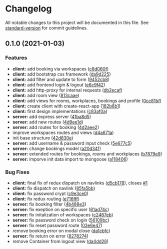 # Changelog

All notable changes to this project will be documented in this file. See [standard-version](https://github.com/conventional-changelog/standard-version) for commit guidelines.

## 0.1.0 (2021-01-03)


### Features

* **client:** add booking via workspaces ([c6d060f](https://github.com/Elanum/workspace-booking/commit/c6d060fc4c41a8d999e2125afe06110c2d230ba9))
* **client:** add bootstrap css framework ([da9d225](https://github.com/Elanum/workspace-booking/commit/da9d225868dd854f509cfeaad88126b72fb474d6))
* **client:** add filter and update to form ([9452cb8](https://github.com/Elanum/workspace-booking/commit/9452cb8a1dba81d281647f29cab1342ad5e55f12))
* **client:** add frontend login & logout ([e6c9f42](https://github.com/Elanum/workspace-booking/commit/e6c9f42527735b0ce995efbe694b0cc15d4e0a83))
* **client:** add http-proxy for internal requests ([db2ecaf](https://github.com/Elanum/workspace-booking/commit/db2ecafa93b00ed071f87dc26d61bedf18a70d57))
* **client:** add room view ([813caae](https://github.com/Elanum/workspace-booking/commit/813caaea62a40479a35adee09b26aaac2448c7ab))
* **client:** add views for rooms, workplaces, bookings and profile ([0cc81bf](https://github.com/Elanum/workspace-booking/commit/0cc81bfeb2611973fdba3fae135a50be227f14bc))
* **client:** create client with create-react-app ([182b8b1](https://github.com/Elanum/workspace-booking/commit/182b8b1a1fae5bc3aaa368b457ea0a5af11ebe1b))
* **client:** first design implementations ([c83af0a](https://github.com/Elanum/workspace-booking/commit/c83af0ad21cb8589db5fa576b9128c1a253bbac7))
* **server:** add express server ([41ba8d5](https://github.com/Elanum/workspace-booking/commit/41ba8d53e6744183a656cff6a11acdff1815c287))
* **server:** add new routes ([4d9ee1d](https://github.com/Elanum/workspace-booking/commit/4d9ee1dc2b8335f9320734a2e5417c0d68242229))
* **server:** add routes for booking ([4d2aee2](https://github.com/Elanum/workspace-booking/commit/4d2aee2703c7eed5e360ca0c4477413a0046e585))
* improve workspaces routes and views ([d4a671a](https://github.com/Elanum/workspace-booking/commit/d4a671ace1b16f24417137918e87f2468bb4ee33))
* init base structure ([42d830e](https://github.com/Elanum/workspace-booking/commit/42d830e5cc7f981532880d1ec3df7d221304c7b3))
* **server:** add username & password input check ([5e677c5](https://github.com/Elanum/workspace-booking/commit/5e677c552f69823105c1c6a30c92024933989699))
* **server:** change bookings model ([a20d341](https://github.com/Elanum/workspace-booking/commit/a20d341a5a695c552ed84cfef78fe8ab254d9ed8))
* **server:** extended routes for bookings, rooms and workplaces ([b7879e9](https://github.com/Elanum/workspace-booking/commit/b7879e9052ea6cf3b511a87ef9584be5349821bc))
* **server:** imporve init data import to mongoose ([a118406](https://github.com/Elanum/workspace-booking/commit/a1184067b50896948e3bd0e9c7c73b4d909f4970))


### Bug Fixes

* **client:** final fix of redux dispatch on navlinks ([d5cb178](https://github.com/Elanum/workspace-booking/commit/d5cb178062d94657a225cb39855c2fee44c793a8)), closes [#1](https://github.com/Elanum/workspace-booking/issues/1)
* **client:** fix dispatch on navlink ([85fa5bb](https://github.com/Elanum/workspace-booking/commit/85fa5bb77deafffee253c259259165a8bd5dc66a))
* **client:** fix password crypt ([c9e3ce0](https://github.com/Elanum/workspace-booking/commit/c9e3ce00f68729ef41dc0f6e0b385583b425989a))
* **client:** fix redux routing ([e716fff](https://github.com/Elanum/workspace-booking/commit/e716fff74f1236333847738245de33d3cb096fc6))
* **server:** fix booking filter ([4b488e3](https://github.com/Elanum/workspace-booking/commit/4b488e374f0f34d087e4de8ea1eec70da30c8029))
* **server:** fix exeption on specific user ([81ad74c](https://github.com/Elanum/workspace-booking/commit/81ad74cac2a28be7ad4b1266b249170fe18ef143))
* **server:** fix initalization of workspaces ([c2467eb](https://github.com/Elanum/workspace-booking/commit/c2467ebc7f30540b0c9723357543ed1c56748cd0))
* **server:** fix password check on login ([56109bc](https://github.com/Elanum/workspace-booking/commit/56109bc796deac11dad87729c50c1024e318d258))
* **server:** fix reset password route ([03e6e47](https://github.com/Elanum/workspace-booking/commit/03e6e475bcfc8ebe3620a9f001dbae42f22aed8c))
* remove booking error on modal close ([da1cbfc](https://github.com/Elanum/workspace-booking/commit/da1cbfcd0eaa841bc726b30768c499f7f5b0f2b7))
* **server:** fix return on error ([8278274](https://github.com/Elanum/workspace-booking/commit/82782745428f4ed4a5622ac3f81c04e5c4814edd))
* remove Container from logout view ([da4dd28](https://github.com/Elanum/workspace-booking/commit/da4dd282a8d43e1dd35e42994724421142c0ff23))
